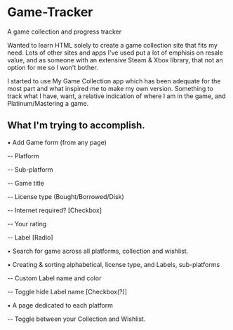 # Game-Tracker
A game collection and progress tracker

Wanted to learn HTML solely to create a game collection site that fits my need. Lots of other sites and apps I've used put a lot of emphisis on resale value, and as someone with an extensive Steam & Xbox library, that not an option for me so I won't bother. 

I started to use My Game Collection app which has been adequate for the most part and what inspired me to make my own version. Something to track what I have, want, a relative indication of where I am in the game, and Platinum/Mastering a game.


What I'm trying to accomplish.
------
• Add Game form (from any page)

-- Platform

-- Sub-platform

-- Game title

-- License type (Bought/Borrowed/Disk)

-- Internet required? [Checkbox]

-- Your rating 

-- Label [Radio]

• Search for game across all platforms, collection and wishlist.

• Creating & sorting alphabetical, license type, and Labels, sub-platforms

-- Custom Label name and color

-- Toggle hide Label name [Checkbox(?)]

• A page dedicated to each platform

-- Toggle between your Collection and Wishlist.
